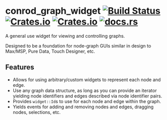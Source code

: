 conrod_graph_widget [![Build Status](https://travis-ci.org/mitchmindtree/conrod_graph_widget.svg?branch=master)](https://travis-ci.org/mitchmindtree/conrod_graph_widget) [![Crates.io](https://img.shields.io/crates/v/conrod_graph_widget.svg)](https://crates.io/crates/conrod_graph_widget) [![Crates.io](https://img.shields.io/crates/l/conrod_graph_widget.svg)](https://github.com/mitchmindtree/conrod_graph_widget/blob/master/LICENSE-MIT) [![docs.rs](https://docs.rs/conrod_graph_widget/badge.svg)](https://docs.rs/conrod_graph_widget/)
===

A general use widget for viewing and controlling graphs.

Designed to be a foundation for node-graph GUIs similar in design to Max/MSP,
Pure Data, Touch Designer, etc.

Features
--------

- Allows for using arbitrary/custom widgets to represent each node and edge.
- Use any graph data structure, as long as you can provide an iterator yielding
  node identifiers and edges described via node identifier pairs.
- Provides `widget::Id`s to use for each node and edge within the graph.
- Yields events for adding and removing nodes and edges, dragging nodes,
  selections, etc.
